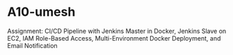 # A10-umesh
Assignment: CI/CD Pipeline with Jenkins Master in Docker, Jenkins Slave on EC2, IAM Role-Based Access, Multi-Environment Docker Deployment, and Email Notification
